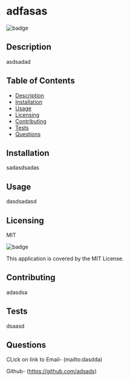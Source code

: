 # adfasas
  ![badge](https://img.shields.io/badge/License-MIT-red)


  ## Description
  asdsadad


  ## Table of Contents

  - [Description](#description)
  - [Installation](#installation)
  - [Usage](#usage)
  - [Licensing](#license)
  - [Contributing](#contributing)
  - [Tests](#tests)
  - [Questions](#questions)


  ## Installation
  sadasdsadas


  ## Usage
  dasdsadasd


  ## Licensing
  MIT
  
  ![badge](https://img.shields.io/badge/License-MIT-red) 
  
  This application is covered by the MIT License.

  ## Contributing
  adasdsa


  ## Tests
  dsaasd


  ## Questions
  CLick on link to Email- (mailto:dasdda)

  Github- (https://github.com/adsads)


